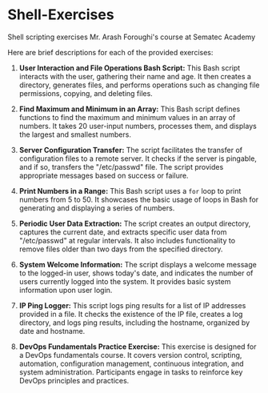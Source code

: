 # Shell-Exercises
Shell scripting exercises
Mr. Arash Foroughi's course at Sematec Academy


Here are brief descriptions for each of the provided exercises:

1. **User Interaction and File Operations Bash Script:**
   This Bash script interacts with the user, gathering their name and age. It then creates a directory, generates files, and performs operations such as changing file permissions, copying, and deleting files.

2. **Find Maximum and Minimum in an Array:**
   This Bash script defines functions to find the maximum and minimum values in an array of numbers. It takes 20 user-input numbers, processes them, and displays the largest and smallest numbers.

3. **Server Configuration Transfer:**
   The script facilitates the transfer of configuration files to a remote server. It checks if the server is pingable, and if so, transfers the "/etc/passwd" file. The script provides appropriate messages based on success or failure.

4. **Print Numbers in a Range:**
   This Bash script uses a `for` loop to print numbers from 5 to 50. It showcases the basic usage of loops in Bash for generating and displaying a series of numbers.

5. **Periodic User Data Extraction:**
   The script creates an output directory, captures the current date, and extracts specific user data from "/etc/passwd" at regular intervals. It also includes functionality to remove files older than two days from the specified directory.

6. **System Welcome Information:**
   The script displays a welcome message to the logged-in user, shows today's date, and indicates the number of users currently logged into the system. It provides basic system information upon user login.

7. **IP Ping Logger:**
   This script logs ping results for a list of IP addresses provided in a file. It checks the existence of the IP file, creates a log directory, and logs ping results, including the hostname, organized by date and hostname.

8. **DevOps Fundamentals Practice Exercise:**
   This exercise is designed for a DevOps fundamentals course. It covers version control, scripting, automation, configuration management, continuous integration, and system administration. Participants engage in tasks to reinforce key DevOps principles and practices.
